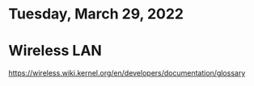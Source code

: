 # Tuesday, March 29, 2022
# Wireless LAN
https://wireless.wiki.kernel.org/en/developers/documentation/glossary  
